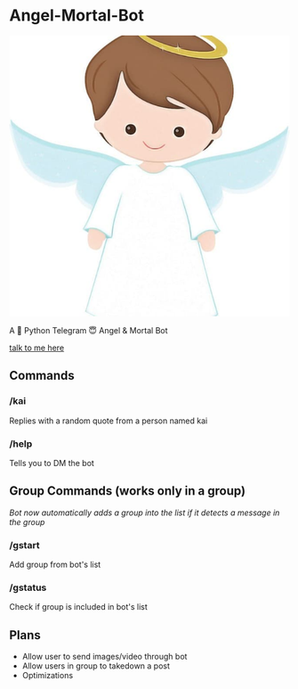 # Angel-Mortal-Bot

![random angel i found](angel.jpg)

A 🐍 Python Telegram 😇 Angel &amp;  Mortal Bot

[talk to me here](https://t.me/not_kai_bot)

## Commands

### /kai

Replies with a random quote from a person named kai

### /help

Tells you to DM the bot


## Group Commands (works only in a group)
*Bot now automatically adds a group into the list if it detects a message in the group*

### /gstart

Add group from bot's list

### /gstatus

Check if group is included in bot's list


## Plans
* Allow user to send images/video through bot
* Allow users in group to takedown a post
* Optimizations
